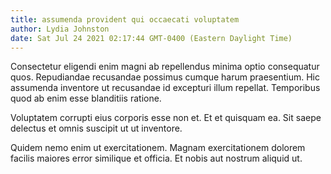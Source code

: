 ```yaml
---
title: assumenda provident qui occaecati voluptatem
author: Lydia Johnston
date: Sat Jul 24 2021 02:17:44 GMT-0400 (Eastern Daylight Time)
---
```

Consectetur eligendi enim magni ab repellendus minima optio consequatur quos. Repudiandae recusandae possimus cumque harum praesentium. Hic assumenda inventore ut recusandae id excepturi illum repellat. Temporibus quod ab enim esse blanditiis ratione.

 Voluptatem corrupti eius corporis esse non et. Et et quisquam ea. Sit saepe delectus et omnis suscipit ut ut inventore.

 Quidem nemo enim ut exercitationem. Magnam exercitationem dolorem facilis maiores error similique et officia. Et nobis aut nostrum aliquid ut.
